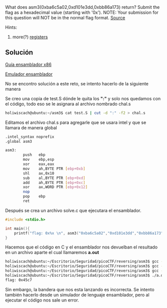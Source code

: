 What does asm3(0xba6c5a02,0xd101e3dd,0xbb86a173) return? Submit the flag as a hexadecimal value (starting with '0x'). NOTE: Your submission for this question will NOT be in the normal flag format. [Source](https://jupiter.challenges.picoctf.org/static/cb753ae52bca4aa303deca5fbfb01bfb/test.S)

Hints:
1. more(?) [registers](https://wiki.skullsecurity.org/index.php?title=Registers)

## Solución

[Guía ensamblador x86](https://www.cs.virginia.edu/~evans/cs216/guides/x86.html)

[Emulador ensamblador](https://carlosrafaelgn.com.br/Asm86/)

No se encontro solución a este reto, se intento hacerlo de la siguiente manera

Se creo una copia de test.S dónde le quita los **":"** y solo nos quedamos con el código, todo eso se le asignara al archivo nombrado chal.s
``` bash
holiwiscach@ubuntu:~/asm3$ cat test.S | cut -d ":" -f2 > chal.s

```
Editamos el archivo chal.s para agregarle que se usara intel y que se llamara de manera global
``` bash
.intel_syntax noprefix
.global asm3

asm3:
        push   ebp
        mov    ebp,esp
        xor    eax,eax
        mov    ah,BYTE PTR [ebp+0xb]
        shl    ax,0x10
        sub    al,BYTE PTR [ebp+0xd]
        add    ah,BYTE PTR [ebp+0xc]
        xor    ax,WORD PTR [ebp+0x12]
        nop
        pop    ebp
        ret  
```

Después se crea un archivo solve.c que ejecutara el ensamblador.
``` c
#include <stdio.h>

int main(){
	printf("flag: 0x%x \n", asm3("0xba6c5a02","0xd101e3dd","0xbb86a173"));
}
```

Hacemos que el código en C y el ensamblador nos devuelban el resultado en un archivo aparte el cual llamaremos **a.out**

``` bash
holiwiscach@ubuntu:~/Escritorio/Seguridad/picoCTF/reversing/asm3$ gcc -m32 -c chal.s -o chal.o
holiwiscach@ubuntu:~/Escritorio/Seguridad/picoCTF/reversing/asm3$ gcc -m32 -c solve.c -o solve.o -w
holiwiscach@ubuntu:~/Escritorio/Seguridad/picoCTF/reversing/asm3$ gcc -m32 -o a.out solve.o chal.o
holiwiscach@ubuntu:~/Escritorio/Seguridad/picoCTF/reversing/asm3$ ./a.out 
flag: 0x45c7 

```

Sin embargo, la bandera que nos esta lanzando es incorrecta.
Se intento también hacerlo desde un simulador de lenguaje ensamblador, pero al ejecutar el código nos sale un error.

